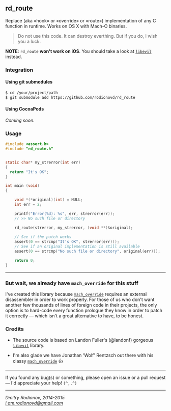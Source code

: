 ## rd_route  
Replace (aka «hook» or «override» or «route») implementation of any C function in runtime. Works on OS X with Mach-O binaries.

> Do not use this code. It can destroy everthing.
> But if you do, I wish you a luck.
  
**NOTE**: `rd_route` **won't work on iOS**.  You should take a look at [`libevil`](https://github.com/landonf/libevil_patch) instead.


### Integration
 
#### Using git submodules

```bash
$ cd /your/project/path
$ git submodule add https://github.com/rodionovd/rd_route
```

#### Using CocoaPods

*Coming soon.*

### Usage 

```c
#include <assert.h>
#include "rd_route.h"


static char* my_strerror(int err)
{
  return "It's OK";
}

int main (void)
{

    void *(*original)(int) = NULL;
    int err = 2;

    printf("Error(%d): %s", err, strerror(err));
    // >> No such file or directory

    rd_route(strerror, my_strerror, (void **)&original);
    
    // See if the patch works
    assert(0 == strcmp("It's OK", strerror(err)));
    // See if an original implementation is still available
    assert(0 == strcmp("No such file or directory", original(err)));

    return 0;
}
```

----

### But wait, we already have `mach_override` for this stuff

I've created this library because [`mach_override`](https://github.com/rentzsch/mach_override) requires an external disassembler in order to work properly. For those of us who don't want another few thousands of lines of foreign code in their projects, the only option is to hard-code every function prologue they know in order to patch it correctly — which isn't a great alternative to have, to be honest.

### Credits

 * The source code is based on Landon Fuller's (@landonf) gorgeous [`libevil`](https://github.com/landonf/libevil_patch) library.  
  
 * I'm also glade we have Jonathan 'Wolf' Rentzsch out there with his classy [`mach_override`](https://github.com/rentzsch/mach_override) :+1:  

------

If you found any bug(s) or something, please open an issue or a pull request — I'd appreciate your help! `(^,,^)`

------

*Dmitry Rodionov, 2014-2015*  
*i.am.rodionovd@gmail.com*

